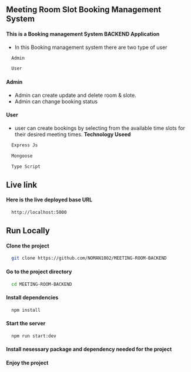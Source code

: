 
## Meeting Room Slot Booking Management System

#### This is a Booking management System BACKEND Application


- In this Booking management system there are two type of user 

```bash
  Admin
```
```bash
  User
```
#### Admin

- Admin can create update and delete room & slote.
- Admin can change booking status


#### User

- user can create bookings by selecting from the available time slots for their desired meeting times.
**Technology Useed**

```bash
  Express Js
```

```bash
  Mongoose
```

```bash
  Type Script
```



## Live link

#### Here is the live deployed base URL

```bash
  http://localhost:5000
```


## Run Locally

#### Clone the project

```bash
  git clone https://github.com/NOMAN1802/MEETING-ROOM-BACKEND
```

#### Go to the project directory

```bash
  cd MEETING-ROOM-BACKEND
```

#### Install dependencies

```bash
  npm install
```

#### Start the server

```bash
  npm run start:dev
```

#### Install  nesessary package and dependency needed for the project

#### Enjoy the project
